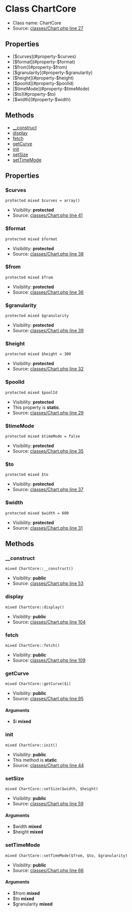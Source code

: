 Class ChartCore
=====================





* Class name: ChartCore
* Source: [classes/Chart.php line 27](https://github.com/PrestaShop/PrestaShop/blob/1.6.1.1/classes/Chart.php#L27)



Properties
----------

* [$curves](#property-$curves)
* [$format](#property-$format)
* [$from](#property-$from)
* [$granularity](#property-$granularity)
* [$height](#property-$height)
* [$poolId](#property-$poolId)
* [$timeMode](#property-$timeMode)
* [$to](#property-$to)
* [$width](#property-$width)

Methods
-------
* [__construct](#method-__construct)
* [display](#method-display)
* [fetch](#method-fetch)
* [getCurve](#method-getCurve)
* [init](#method-init)
* [setSize](#method-setSize)
* [setTimeMode](#method-setTimeMode)




Properties
----------


### <a name="property-$curves"></a>$curves

    protected mixed $curves = array()





* Visibility: **protected**
* Source: [classes/Chart.php line 41](https://github.com/PrestaShop/PrestaShop/blob/1.6.1.1/classes/Chart.php#L41)


### <a name="property-$format"></a>$format

    protected mixed $format





* Visibility: **protected**
* Source: [classes/Chart.php line 38](https://github.com/PrestaShop/PrestaShop/blob/1.6.1.1/classes/Chart.php#L38)


### <a name="property-$from"></a>$from

    protected mixed $from





* Visibility: **protected**
* Source: [classes/Chart.php line 36](https://github.com/PrestaShop/PrestaShop/blob/1.6.1.1/classes/Chart.php#L36)


### <a name="property-$granularity"></a>$granularity

    protected mixed $granularity





* Visibility: **protected**
* Source: [classes/Chart.php line 39](https://github.com/PrestaShop/PrestaShop/blob/1.6.1.1/classes/Chart.php#L39)


### <a name="property-$height"></a>$height

    protected mixed $height = 300





* Visibility: **protected**
* Source: [classes/Chart.php line 32](https://github.com/PrestaShop/PrestaShop/blob/1.6.1.1/classes/Chart.php#L32)


### <a name="property-$poolId"></a>$poolId

    protected mixed $poolId





* Visibility: **protected**
* This property is **static**.
* Source: [classes/Chart.php line 29](https://github.com/PrestaShop/PrestaShop/blob/1.6.1.1/classes/Chart.php#L29)


### <a name="property-$timeMode"></a>$timeMode

    protected mixed $timeMode = false





* Visibility: **protected**
* Source: [classes/Chart.php line 35](https://github.com/PrestaShop/PrestaShop/blob/1.6.1.1/classes/Chart.php#L35)


### <a name="property-$to"></a>$to

    protected mixed $to





* Visibility: **protected**
* Source: [classes/Chart.php line 37](https://github.com/PrestaShop/PrestaShop/blob/1.6.1.1/classes/Chart.php#L37)


### <a name="property-$width"></a>$width

    protected mixed $width = 600





* Visibility: **protected**
* Source: [classes/Chart.php line 31](https://github.com/PrestaShop/PrestaShop/blob/1.6.1.1/classes/Chart.php#L31)


Methods
-------


### <a name="method-__construct"></a>__construct

    mixed ChartCore::__construct()





* Visibility: **public**
* Source: [classes/Chart.php line 53](https://github.com/PrestaShop/PrestaShop/blob/1.6.1.1/classes/Chart.php#L53)




### <a name="method-display"></a>display

    mixed ChartCore::display()





* Visibility: **public**
* Source: [classes/Chart.php line 104](https://github.com/PrestaShop/PrestaShop/blob/1.6.1.1/classes/Chart.php#L104)




### <a name="method-fetch"></a>fetch

    mixed ChartCore::fetch()





* Visibility: **public**
* Source: [classes/Chart.php line 109](https://github.com/PrestaShop/PrestaShop/blob/1.6.1.1/classes/Chart.php#L109)




### <a name="method-getCurve"></a>getCurve

    mixed ChartCore::getCurve($i)





* Visibility: **public**
* Source: [classes/Chart.php line 95](https://github.com/PrestaShop/PrestaShop/blob/1.6.1.1/classes/Chart.php#L95)


#### Arguments
* $i **mixed**



### <a name="method-init"></a>init

    mixed ChartCore::init()





* Visibility: **public**
* This method is **static**.
* Source: [classes/Chart.php line 44](https://github.com/PrestaShop/PrestaShop/blob/1.6.1.1/classes/Chart.php#L44)




### <a name="method-setSize"></a>setSize

    mixed ChartCore::setSize($width, $height)





* Visibility: **public**
* Source: [classes/Chart.php line 59](https://github.com/PrestaShop/PrestaShop/blob/1.6.1.1/classes/Chart.php#L59)


#### Arguments
* $width **mixed**
* $height **mixed**



### <a name="method-setTimeMode"></a>setTimeMode

    mixed ChartCore::setTimeMode($from, $to, $granularity)





* Visibility: **public**
* Source: [classes/Chart.php line 66](https://github.com/PrestaShop/PrestaShop/blob/1.6.1.1/classes/Chart.php#L66)


#### Arguments
* $from **mixed**
* $to **mixed**
* $granularity **mixed**


